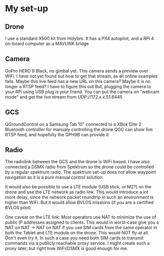 # My set-up

## Drone

I use a standard X500 kit from Holybro. It has a PX4 autopilot, and a RPi 4 on-board computer
as a MAVLINK bridge


## Camera

GoPro HERO 9 Black, no gimbal yet.
This camera sends a preview over WiFi. I have not yet found out how to get that stream, as
all online examples fails. Maybe this live feed has a new URL on this camera? Maybe it is no longer
a RTSP feed? I have to figure this out
But, plugging the camera to your RPi using USB plug is your friend. You can put the camera on
"webcam mode" and get the live stream from UDP://172.x.x.51:8445

## GCS

QGroundControl on a Samsung Tab 10" connected to a XBox Elite 2 Bluetooth controller for manualy controlling the drone
QGC can show live RTSP feed, and hopefully the GPH9B can provide it


## Radio

The radiolink between the GCS and the drone is WiFi based. I have also connected a DSMX radio from Spektrum so the drone 
could be controlled by a regular spektrum radio. The spektrum set-up does not allow waypoint navigation
as it is a pure manual control solution.

It would also be possible to use a LTE module (USB stick, or M2?) on the drone and
use the LTE network as radio link. This would introduce a lot more delay, since the network packet roundtrip
in such an environment is higher than WiFi. But it would allow BVLOS missions (if you are a certified BVLOS pilot)

One caveat on the LTE link: Most operators use NAT to minimize the use of public IP addresses 
assigned to clients. This would in worst-case give you a NAT on NAT -> NAT on NAT if you use
SIM cards from the same operator in both the Tablet and LTE module on the drone.
This would NOT fly at all. Don't even try it.
In such a case you need both SIM cards to transmit commands via a publicly reachable proxy service.
I might create such a proxy later, but right now WiFi/DSMX is good enough for me.
